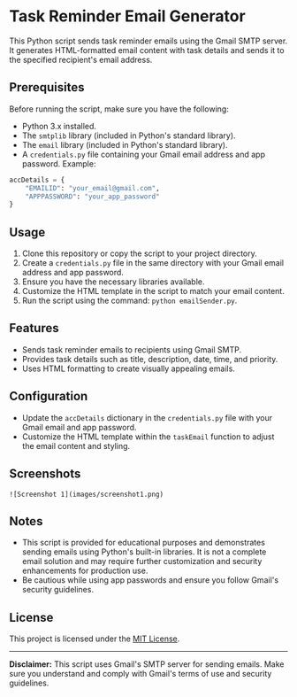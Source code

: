 # Task Reminder Email Generator

This Python script sends task reminder emails using the Gmail SMTP server. It generates HTML-formatted email content with task details and sends it to the specified recipient's email address.

## Prerequisites

Before running the script, make sure you have the following:

- Python 3.x installed.
- The `smtplib` library (included in Python's standard library).
- The `email` library (included in Python's standard library).
- A `credentials.py` file containing your Gmail email address and app password. Example:

```python
accDetails = {
    "EMAILID": "your_email@gmail.com",
    "APPPASSWORD": "your_app_password"
}
```

## Usage

1. Clone this repository or copy the script to your project directory.
2. Create a `credentials.py` file in the same directory with your Gmail email address and app password.
3. Ensure you have the necessary libraries available.
4. Customize the HTML template in the script to match your email content.
5. Run the script using the command: `python emailSender.py`.

## Features

- Sends task reminder emails to recipients using Gmail SMTP.
- Provides task details such as title, description, date, time, and priority.
- Uses HTML formatting to create visually appealing emails.

## Configuration

- Update the `accDetails` dictionary in the `credentials.py` file with your Gmail email and app password.
- Customize the HTML template within the `taskEmail` function to adjust the email content and styling.

## Screenshots


```plaintext
![Screenshot 1](images/screenshot1.png)
```

## Notes

- This script is provided for educational purposes and demonstrates sending emails using Python's built-in libraries. It is not a complete email solution and may require further customization and security enhancements for production use.
- Be cautious while using app passwords and ensure you follow Gmail's security guidelines.

## License

This project is licensed under the [MIT License](LICENSE).

---

**Disclaimer:** This script uses Gmail's SMTP server for sending emails. Make sure you understand and comply with Gmail's terms of use and security guidelines.
```
